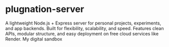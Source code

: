 # plugnation-server
A lightweight Node.js + Express server for personal projects, experiments, and app backends. Built for flexibility, scalability, and speed. Features clean APIs, modular structure, and easy deployment on free cloud services like Render. My digital sandbox
